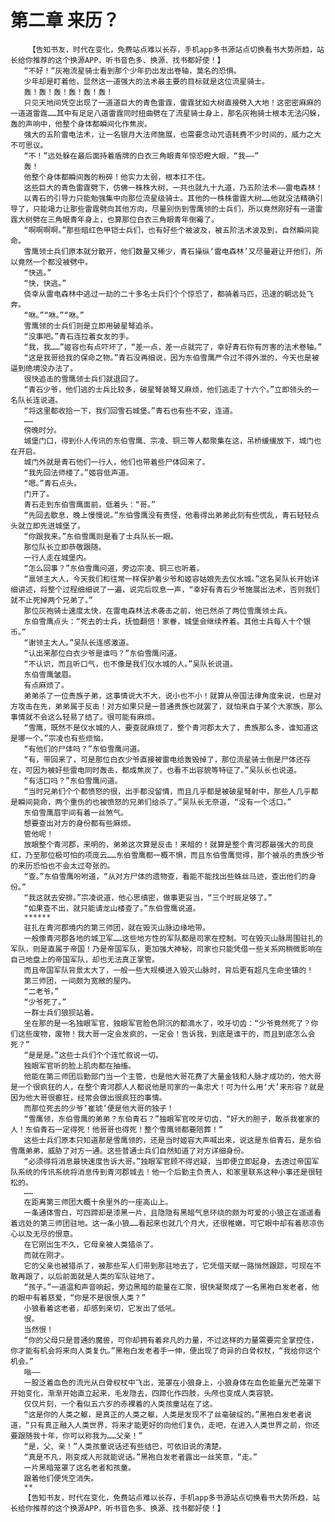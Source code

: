 # 第二章 来历？
        【告知书友，时代在变化，免费站点难以长存，手机app多书源站点切换看书大势所趋，站长给你推荐的这个换源APP，听书音色多、换源、找书都好使！】
       “不好！”灰袍流星骑士看到那个少年扔出发出卷轴，莫名的恐惧。
       少年却是盯着他，显然这一道强大的法术最主要的目标就是这位流星骑士。
       轰！轰！轰！轰！轰！轰！
       只见天地间凭空出现了一道道巨大的青色雷霆，雷霆犹如大树直接劈入大地！这密密麻麻的一道道雷霆……其中有足足八道雷霆同时扭曲劈在了流星骑士身上，那名灰袍骑士根本无法闪躲，轰的声响中，他整个身体都瞬间化作焦炭。
       强大的五阶雷电法术，让一名银月大法师施展，也需要念动咒语耗费不少时间的，威力之大不可思议。
       “不！”远处躲在最后面持着盾牌的白衣三角眼青年惊恐瞪大眼，“我——”
       轰！
       他整个身体都瞬间轰的粉碎！他实力太弱，根本扛不住。
       这些巨大的青色雷霆劈下，仿佛一株株大树，一共也就九十九道，乃五阶法术——雷电森林！
       以青石的引导力只能勉强集中向那位流星级骑士。其他的一株株雷霆大树……他就没法精确引导了，只能竭力让那些雷霆劈向其他方向，尽量别伤到雪鹰领的士兵们，所以竟然刚好有一道雷霆大树劈在三角眼青年身上，也算那位白衣三角眼青年倒霉了。
       “啊啊啊啊。”那些暗红色甲铠士兵们，也有好些个被波及，被五阶法术波及到，自然瞬间毙命。
       雪鹰领士兵们原本就分散开，他们数量又稀少，青石操纵‘雷电森林’又尽量避让开他们，所以竟然一个都没被劈中。
       “快逃。”
       “快，快逃。”
       侥幸从雷电森林中逃过一劫的二十多名士兵们个个惊恐了，都骑着马匹，迅速的朝远处飞奔。
       “咻。”“咻。”“咻。”
       雪鹰领的士兵们则是立即用破星弩追杀。
       “没事吧。”青石连拉着女友的手。
       “我，我……”姬容也有点吓坏了，“差一点，差一点就完了，幸好青石你有厉害的法术卷轴。”
       “这是我哥给我的保命之物。”青石没再细说，因为东伯雪鹰严令过不得外泄的，今天也是被逼到绝境没办法了。
       很快追击的雪鹰领士兵们就退回了。
       “青石少爷，他们逃的士兵比较多，破星弩装弩又麻烦，他们逃走了十六个。”立即领头的一名队长连说道。
       “将这里都收拾一下，我们回雪石城堡。”青石也有些不安，连道。
       ……
       傍晚时分。
       城堡门口，得到仆人传讯的东伯雪鹰、宗凌、铜三等人都聚集在这，吊桥缓缓放下，城门也在开启。
       城门外就是青石他们一行人，他们也带着些尸体回来了。
       “我先回法师楼了。”姬容低声道。
       “嗯。”青石点头。
       门开了。
       青石走到东伯雪鹰面前，低着头：“哥。”
       “先回去歇息，晚上慢慢说。”东伯雪鹰没有责怪，他看得出弟弟此刻有些慌乱，青石轻轻点头就立即先进城堡了。
       “你跟我来。”东伯雪鹰则是看了士兵队长一眼。
       那位队长立即恭敬跟随。
       一行人走在城堡内。
       “怎么回事？”东伯雪鹰问道，旁边宗凌、铜三也听着。
       “禀领主大人，今天我们和往常一样保护着少爷和姬容姑娘先去仪水城。”这名吴队长开始详细讲述，将整个过程细细说了一遍，说完后叹息一声，“幸好有青石少爷施展出法术，否则我们就不止死掉两个兄弟了。”
       那位灰袍骑士速度太快，在雷电森林法术袭击之前，他已然杀了两位雪鹰领士兵。
       东伯雪鹰点头：“死去的士兵，抚恤翻倍！家眷，城堡会继续养着。其他士兵每人十个银币。”
       “谢领主大人。”吴队长连感激道。
       “认出来那位白衣少爷是谁吗？”东伯雪鹰问道。
       “不认识，而且听口气，也不像是我们仪水城的人。”吴队长说道。
       东伯雪鹰皱眉。
       有点麻烦了。
       弟弟杀了一位贵族子弟，这事情说大不大，说小也不小！就算从帝国法律角度来说，也是对方攻击在先，弟弟属于反击！对方如果只是一普通贵族也就罢了，就怕来自于某个大家族，那么事情就不会这么轻易了结了。很可能有麻烦。
       “雪鹰，既然不是仪水城的人，要查就麻烦了，整个青河郡太大了，贵族那么多，谁知道这是哪一个。”宗凌也有些烦恼。
       “有他们的尸体吗？”东伯雪鹰问道。
       “有，带回来了，可是那位白衣少爷直接被雷电给轰毁掉了，那位流星骑士倒是尸体还存在，可因为被好些雷电同时轰击，都成焦炭了，也看不出容貌等特征了。”吴队长也说道。
       “有活口吗？”东伯雪鹰问道。
       “当时兄弟们个个都愤怒的很，出手都没留情，而且几乎都是被破星弩射中，那些人几乎都是瞬间毙命，两个重伤的也被愤怒的兄弟们给杀了。”吴队长无奈道，“没有一个活口。”
       东伯雪鹰眉宇间有着一丝煞气。
       想要查出对方的身份都有些麻烦。
       管他呢！
       放眼整个青河郡，来明的，弟弟这次算是反击！来暗的！就算是整个青河郡最强大的司良红，乃至那位极可怕的项庞云……东伯雪鹰都一概不惧，而且东伯雪鹰觉得，那个被杀的贵族少爷的来历恐怕也不会太过夸张的。
       “查。”东伯雪鹰吩咐道，“从对方尸体的遗物查，看能不能找出些蛛丝马迹，查出他们的身份。”
       “我这就去安排。”宗凌说道，他心思缜密，做事更妥当，“三个时辰足够了。”
       “如果查不出，就只能请龙山楼查了。”东伯雪鹰说道。
       ******
       驻扎在青河郡境内的第三师团，就在毁灭山脉边缘地带。
       一般像青河郡各地的城卫军……这些地方性的军队都是司家在控制。可在毁灭山脉周围驻扎的军队，则是直属于帝国！乃是帝国军队，更加强大神秘，司家也只能凭借一些关系网稍微影响在自己地盘上的帝国军队，却也无法真正掌管。
       而且帝国军队背景太大了，一般一些大规模进入毁灭山脉时，背后更有超凡生命坐镇的！
       第三师团，一间颇为宽敞的屋内。
       “二老爷。”
       “少爷死了。”
       一群士兵们狼狈站着。
       坐在那的是一名独眼军官，独眼军官脸色阴沉的都滴水了，咬牙切齿：“少爷竟然死了？你们这些废物，废物！我大哥一定会发疯的，一定会！告诉我，到底是谁干的，而且到底怎么会死？”
       “是是是。”这些士兵们个个连忙叙说一切。
       独眼军官听的脸上肌肉都在抽搐。
       他能在第三师团后勤部门当一个主管，也是他大哥花费了大量金钱和人脉才成功的，他大哥是一个很疯狂的人，在整个青河郡人人都说他是司家的一条忠犬！可为什么用‘犬’来形容？就是因为他大哥很癫狂，经常会做出很疯狂的事情。
       而那位死去的少爷‘崔琥’便是他大哥的独子！
       “雪鹰领，东伯雪鹰的弟弟？东伯青石？”独眼军官咬牙切齿，“好大的胆子，敢杀我崔家的人！东伯青石一定得死！他哥哥也得死！整个雪鹰领都要陪葬！”
       这些士兵们原本只知道那是雪鹰领的，还是当时姬容大声喊出来，说这是东伯青石，是东伯雪鹰弟弟，威胁了对方一通。这些普通士兵们自然知道了对方详细身份。
       “必须得将消息最快速度告诉大哥。”独眼军官顾不得迟疑，当即便立即起身，去透过帝国军队系统的传讯系统将消息传到青河郡城去！他一个后勤主负责人，和家里联系这种小事还是很轻松的。
       ……
       在距离第三师团大概十余里外的一座高山上。
       一条通体雪白，可四蹄却是漆黑一片，且隐隐有黑暗气息环绕的颇为可爱的小狼正在遥遥看着远处的第三师团驻地。这一条小狼……看起来也就几个月大，还很稚嫩，可它眼中却有着悲凉伤心以及无尽的恨意。
       在它刚出生不久，它母亲被人类猎杀了。
       而就在刚才。
       它的父亲也被猎杀了，被那些军人们带到那驻地去了，它凭借天赋一路悄然跟踪，可现在不敢再跟了，以后前面就是人类的军队驻地了。
       “孩子。”一道温和声音响起，旁边黑暗的能量在汇聚，很快凝聚成了一名黑袍白发老者，他的眼中有着慈爱，“你是不是很恨人类？”
       小狼看着这老者，却感到亲切，它发出了低吼。
       恨。
       当然恨！
       “你的父母只是普通的魔兽，可你却拥有着非凡的力量，不过这样的力量需要完全掌控住，你才能有机会将来向人类复仇。”黑袍白发老者手一伸，便出现了奇异的白骨权杖，“我给你这个机会。”
       嗡——
       一股泛着血色的流光从白骨权杖中飞出，笼罩在小狼身上，小狼身体在血色能量光芒笼罩下开始变化，渐渐开始直立起来，毛发隐去，四蹄化作四肢，头颅也变成人类容貌。
       仅仅片刻，一个看似五六岁的赤裸着的人类孩童站在了这。
       “这是你的人类之躯，是真正的人类之躯，人类是发现不了丝毫破绽的。”黑袍白发老者说道，“只有真正融入人类世界，将来才能更好的向他们复仇，走吧，在进入人类世界之前，你还要跟随我十年，你可以称我为……父亲！”
       “是，父、亲！”人类孩童说话还有些结巴，可依旧说的清楚。
       “真是不凡，刚变成人形就能说话。”黑袍白发老者露出一丝笑意，“走。”
       一片黑暗笼罩了这名老者和孩童。
       跟着他们便凭空消失。
       **
       【告知书友，时代在变化，免费站点难以长存，手机app多书源站点切换看书大势所趋，站长给你推荐的这个换源APP，听书音色多、换源、找书都好使！】